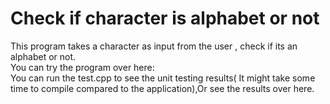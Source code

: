 # Check if character is alphabet or not
  This program takes a character as input from the user , check if its an alphabet or not.  
  You can try the program over here:<br/>
  You can run the test.cpp to see the unit testing results( It might take some time to compile compared to the application),Or see the results over here.
  
